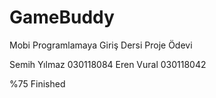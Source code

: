 # GameBuddy

Mobi Programlamaya Giriş Dersi Proje Ödevi

Semih Yılmaz 030118084
Eren Vural 030118042

%75 Finished
